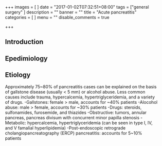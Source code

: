 +++
images = [
]
date = "2017-01-02T07:32:51+08:00"
tags = ["general surgery"
]
description = ""
banner = ""
title = "Acute pancreatitis"
categories = [
]
menu = ""
disable_comments = true

+++

<!--more-->
## Introduction
## Epedimiology
## Etiology
Approximately 75~80% of pancreatitis cases can be explained on the basis of gallstone disease (usually < 5 mm) or alcohol abuse. Less common causes include trauma, hypercalcemia, hypertriglyceridemia, and a variety of drugs.
-Gallstones: female > male, accounts for ~40% patients
-Alocohol abuse: male > female, accounts for ~30% patients
-Drugs: steroids, sulfonamides, furosemide, and thiazides
-Obstructive: tumors, annular pancreas, pancreas divisum with concurrent minor papilla stenosis
-Metabolic: hypercalcemia, hypertriglyceridemia (can be seen in type I, IV, and V famalial hyperlipidemia)
-Post-endoscopic retrograde cholangiopancreatography (ERCP) pancreatitis: accounts for 5~10% patients